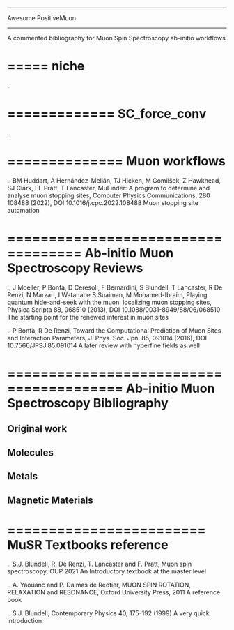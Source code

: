 ********************
Awesome PositiveMuon
********************

A commented bibliography for Muon Spin Spectroscopy ab-initio workflows

=====
niche
=====

..

=============
SC_force_conv
=============

.. 

==============
Muon workflows
==============

.. BM Huddart, A Hernández-Melián, TJ Hicken, M Gomilšek, Z Hawkhead, SJ Clark, FL Pratt, T Lancaster, MuFinder: A program to determine and analyse muon stopping sites, Computer Physics Communications, 280 108488 (2022), DOI 10.1016/j.cpc.2022.108488
   Muon stopping site automation

===================================
Ab-initio Muon Spectroscopy Reviews
===================================

.. J Moeller, P Bonfà, D Ceresoli, F Bernardini, S Blundell, T Lancaster, R De Renzi, N Marzari, I Watanabe S Suaiman, M Mohamed-Ibraim,  Playing quantum hide-and-seek with the muon: localizing muon stopping sites, Physica Scripta 88, 068510 (2013), DOI 10.1088/0031-8949/88/06/068510
   The starting point for the renewed interest in muon sites
   
.. P Bonfà, R De Renzi, Toward the Computational Prediction of Muon Sites and Interaction Parameters, J. Phys. Soc. Jpn. 85, 091014 (2016), DOI 10.7566/JPSJ.85.091014
   A later review with hyperfine fields as well
   

========================================
Ab-initio Muon Spectroscopy Bibliography
========================================
Original work
-------------


Molecules
---------


Metals
------


Magnetic Materials
------------------


========================
MuSR Textbooks reference
========================

.. S.J. Blundell, R. De Renzi, T. Lancaster and F. Pratt, Muon spin spectroscopy, OUP 2021
   An Introductory textbook at the master level
   
..  A. Yaouanc and P. Dalmas de Reotier, MUON SPIN ROTATION, RELAXATION and RESONANCE, Oxford University Press, 2011
    A reference book 

.. S.J. Blundell, Contemporary Physics 40, 175-192 (1999)
   A very quick introduction
   

